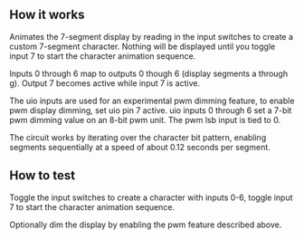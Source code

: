 <!---

This file is used to generate your project datasheet. Please fill in the information below and delete any unused
sections.

You can also include images in this folder and reference them in the markdown. Each image must be less than
512 kb in size, and the combined size of all images must be less than 1 MB.
-->

## How it works

Animates the 7-segment display by reading in the input switches to create a custom 7-segment character. Nothing will be displayed until you toggle input 7 to start the character animation sequence.

Inputs 0 through 6 map to outputs 0 though 6 (display segments a through g). Output 7 becomes active while input 7 is active.

The uio inputs are used for an experimental pwm dimming feature, to enable pwm display dimming, set uio pin 7 active. uio inputs 0 through 6 set a 7-bit pwm dimming value on an 8-bit pwm unit. The pwm lsb input is tied to 0.

The circuit works by iterating over the character bit pattern, enabling segments sequentially at a speed of about 0.12 seconds per segment.

## How to test

Toggle the input switches to create a character with inputs 0-6, toggle input 7 to start the character animation sequence.

Optionally dim the display by enabling the pwm feature described above.